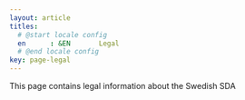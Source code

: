 ```yaml
---
layout: article
titles:
  # @start locale config
  en      : &EN       Legal
  # @end locale config
key: page-legal
---
```


This page contains legal information about the Swedish SDA